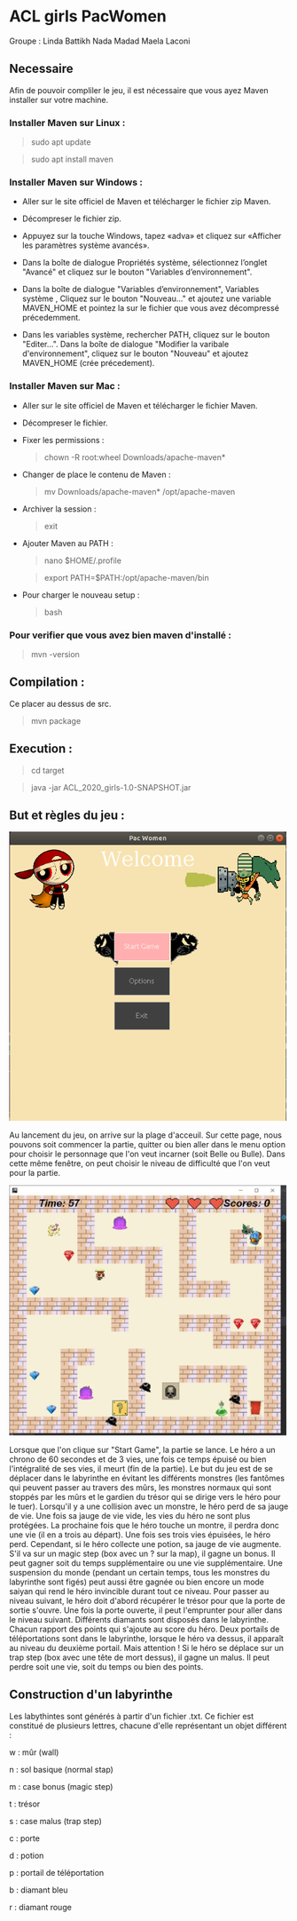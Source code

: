 # ACL girls PacWomen
Groupe :
Linda Battikh
Nada Madad
Maela Laconi

## Necessaire
Afin de pouvoir compliler le jeu, il est nécessaire que vous ayez Maven installer sur votre machine.
### Installer Maven sur Linux :
>sudo apt update

>sudo apt install maven


### Installer Maven sur Windows :
* Aller sur le site officiel de Maven et télécharger le fichier zip Maven.

* Décompreser le fichier zip.

* Appuyez sur la touche Windows, tapez «adva» et cliquez sur «Afficher les paramètres système avancés». 

* Dans la boîte de dialogue Propriétés système, sélectionnez l’onglet "Avancé" et cliquez sur le bouton "Variables d’environnement".

* Dans la boîte de dialogue "Variables d’environnement", Variables système , Cliquez sur le bouton "Nouveau..." et ajoutez une variable MAVEN_HOME et pointez la sur le fichier que vous avez décompressé précedemment.

* Dans les variables système, rechercher PATH, cliquez sur le bouton "Editer...". Dans la boîte de dialogue "Modifier la varibale d'environnement", cliquez sur le bouton "Nouveau" et ajoutez MAVEN_HOME (crée précedement).


### Installer Maven sur Mac :

* Aller sur le site officiel de Maven et télécharger le fichier Maven.

* Décompreser le fichier.

* Fixer les permissions :
    >chown -R root:wheel Downloads/apache-maven*

* Changer de place le contenu de Maven :
    >mv Downloads/apache-maven* /opt/apache-maven

* Archiver la session :
    >exit

* Ajouter Maven au PATH :
    >nano $HOME/.profile
    
    >export PATH=$PATH:/opt/apache-maven/bin

* Pour charger le nouveau setup :
    >bash

### Pour verifier que vous avez bien maven d'installé :
>mvn -version

## Compilation :
Ce placer au dessus de src.
>mvn package

## Execution :
>cd target

>java -jar ACL_2020_girls-1.0-SNAPSHOT.jar 

## But et règles du jeu :


<img src="https://github.com/MaelaLaconi/ACL_2020_girls/blob/main/resources/images/readMe/welcome.png" width="500">


Au lancement du jeu, on arrive sur la plage d'acceuil. Sur cette page, nous pouvons soit commencer la partie,
quitter ou bien aller dans le menu option pour choisir le personnage que l'on veut incarner (soit Belle ou Bulle). Dans cette même fenêtre, on peut choisir le 
niveau de difficulté que l'on veut pour la partie.


<img src="https://github.com/MaelaLaconi/ACL_2020_girls/blob/main/resources/images/readMe/mainLaby.jpeg" width="500">


Lorsque que l'on clique sur "Start Game", la partie se lance. Le héro a un chrono de 60 secondes et de 3 vies, une fois ce temps épuisé ou bien l'intégralité de ses vies, il meurt (fin de la partie).
Le but du jeu est de se déplacer dans le labyrinthe en évitant les différents monstres (les fantômes qui peuvent passer au travers des mûrs, les monstres normaux qui sont stoppés par les mûrs et le gardien du trésor qui
se dirige vers le héro pour le tuer). Lorsqu'il y a une collision avec un monstre, le héro perd de sa jauge de vie. Une fois sa jauge de vie vide, les vies du héro ne sont plus protégées.
La prochaine fois que le héro touche un montre, il perdra donc une vie (il en a trois au départ). Une fois ses trois vies épuisées, le héro perd. 
Cependant, si le héro collecte une potion, sa jauge de vie augmente. S'il va sur un magic step (box avec un ? sur la map), il gagne un bonus. Il peut gagner soit du temps supplémentaire ou une vie supplémentaire. Une suspension du monde (pendant un
certain temps, tous les monstres du labyrinthe sont figés) peut aussi être gagnée ou bien encore un mode saiyan qui rend le héro invincible durant tout ce niveau. Pour passer au niveau suivant, le héro doit d'abord récupérer
le trésor pour que la porte de sortie s'ouvre. Une fois la porte ouverte, il peut l'emprunter pour aller dans le niveau suivant. Différents diamants sont disposés dans le labyrinthe.
Chacun rapport des points qui s'ajoute au score du héro. Deux portails de téléportations sont dans le labyrinthe, lorsque le héro va dessus, il apparaît au niveau du deuxième portail.
Mais attention ! Si le héro se déplace sur un trap step (box avec une tête de mort dessus), il gagne un malus. Il peut perdre soit une vie, soit du temps ou bien des points.

## Construction d'un labyrinthe

Les labythintes sont générés à partir d'un fichier .txt. Ce fichier est constitué de plusieurs lettres, chacune d'elle représentant un objet différent :

w : mûr (wall)

n : sol basique (normal stap)

m : case bonus (magic step)

t : trésor

s : case malus (trap step)

c : porte

d : potion

p : portail de téléportation

b : diamant bleu

r : diamant rouge
